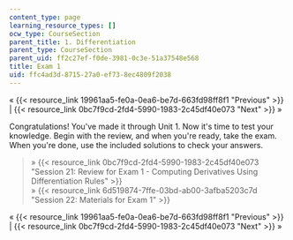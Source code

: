 ```yaml
---
content_type: page
learning_resource_types: []
ocw_type: CourseSection
parent_title: 1. Differentiation
parent_type: CourseSection
parent_uid: ff2c27ef-f0de-3981-0c3e-51a37548e568
title: Exam 1
uid: ffc4ad3d-8715-27a0-ef73-8ec4809f2038
---
```


« {{< resource_link 19961aa5-fe0a-0ea6-be7d-663fd98ff8f1 "Previous" >}} | {{< resource_link 0bc7f9cd-2fd4-5990-1983-2c45df40e073 "Next" >}} »

Congratulations! You've made it through Unit 1. Now it's time to test your knowledge. Begin with the review, and when you're ready, take the exam. When you're done, use the included solutions to check your answers.

> » {{< resource_link 0bc7f9cd-2fd4-5990-1983-2c45df40e073 "Session 21: Review for Exam 1 - Computing Derivatives Using Differentiation Rules" >}}  
> » {{< resource_link 6d519874-7ffe-03bd-ab00-3afba5203c7d "Session 22: Materials for Exam 1" >}}

« {{< resource_link 19961aa5-fe0a-0ea6-be7d-663fd98ff8f1 "Previous" >}} | {{< resource_link 0bc7f9cd-2fd4-5990-1983-2c45df40e073 "Next" >}} »